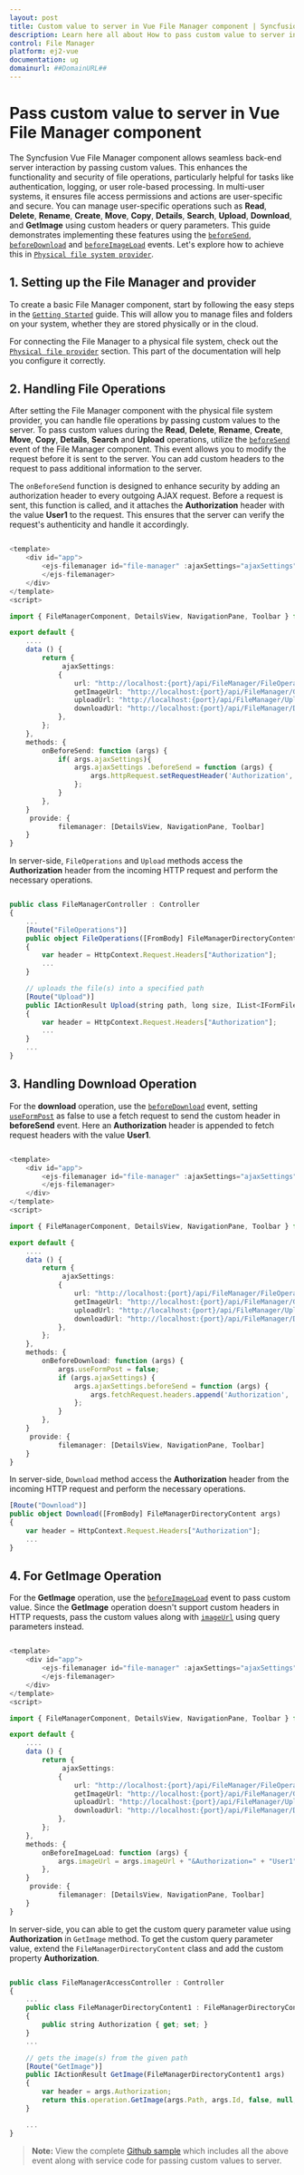 ```yaml
---
layout: post
title: Custom value to server in Vue File Manager component | Syncfusion
description: Learn here all about How to pass custom value to server in Syncfusion Vue File Manager component of Syncfusion Essential JS 2 and more.
control: File Manager 
platform: ej2-vue
documentation: ug
domainurl: ##DomainURL##
---
```


# Pass custom value to server in Vue File Manager component

The Syncfusion Vue File Manager component allows seamless back-end server interaction by passing custom values. This enhances the functionality and security of file operations, particularly helpful for tasks like authentication, logging, or user role-based processing. In multi-user systems, it ensures file access permissions and actions are user-specific and secure. You can manage user-specific operations such as **Read**, **Delete**, **Rename**, **Create**, **Move**, **Copy**, **Details**, **Search**, **Upload**, **Download**, and **GetImage** using custom headers or query parameters. This guide demonstrates implementing these features using the [`beforeSend`](https://ej2.syncfusion.com/vue/documentation/api/file-manager/#beforesend), [`beforeDownload`](https://ej2.syncfusion.com/vue/documentation/api/file-manager/#beforedownload) and [`beforeImageLoad`](https://ej2.syncfusion.com/vue/documentation/api/file-manager/#beforeimageload) events. Let's explore how to achieve this in [`Physical file system provider`](https://github.com/SyncfusionExamples/ej2-aspcore-file-provider).

## 1. Setting up the File Manager and provider

To create a basic File Manager component, start by following the easy steps in the [`Getting Started`](https://ej2.syncfusion.com/vue/documentation/file-manager/getting-started) guide. This will allow you to manage files and folders on your system, whether they are stored physically or in the cloud.

For connecting the File Manager to a physical file system, check out the [`Physical file provider`](https://ej2.syncfusion.com/vue/documentation/file-manager/file-system-provider#physical-file-system-provider) section. This part of the documentation will help you configure it correctly.

## 2. Handling File Operations 

After setting the File Manager component with the physical file system provider, you can handle file operations by passing custom values to the server. To pass custom values during the **Read**, **Delete**, **Rename**, **Create**, **Move**, **Copy**, **Details**, **Search** and **Upload** operations, utilize the [`beforeSend`](https://ej2.syncfusion.com/vue/documentation/api/file-manager/#beforesend) event of the File Manager component. This event allows you to modify the request before it is sent to the server. You can add custom headers to the request to pass additional information to the server.

The `onBeforeSend` function is designed to enhance security by adding an authorization header to every outgoing AJAX request. Before a request is sent, this function is called, and it attaches the **Authorization** header with the value **User1** to the request. This ensures that the server can verify the request's authenticity and handle it accordingly.

```ts

<template>
    <div id="app">
        <ejs-filemanager id="file-manager" :ajaxSettings="ajaxSettings" :beforeSend='onBeforeSend'>
        </ejs-filemanager>
    </div>
</template>
<script>

import { FileManagerComponent, DetailsView, NavigationPane, Toolbar } from "@syncfusion/ej2-vue-filemanager";

export default {
    ....
    data () {
        return {
             ajaxSettings:
            {
                url: "http://localhost:{port}/api/FileManager/FileOperations",
                getImageUrl: "http://localhost:{port}/api/FileManager/GetImage",
                uploadUrl: "http://localhost:{port}/api/FileManager/Upload",
                downloadUrl: "http://localhost:{port}/api/FileManager/Download"
            },
        };
    },
    methods: {
        onBeforeSend: function (args) {
            if( args.ajaxSettings){
                args.ajaxSettings .beforeSend = function (args) {
                    args.httpRequest.setRequestHeader('Authorization', 'User1');
                };
            }
        },
    }
     provide: {
            filemanager: [DetailsView, NavigationPane, Toolbar]
    }
}

```

In server-side, `FileOperations` and `Upload` methods access the **Authorization** header from the incoming HTTP request and perform the necessary operations.

```typescript

public class FileManagerController : Controller
{
    ...
    [Route("FileOperations")]
    public object FileOperations([FromBody] FileManagerDirectoryContent args)
    {
        var header = HttpContext.Request.Headers["Authorization"];
        ...
    }

    // uploads the file(s) into a specified path
    [Route("Upload")]
    public IActionResult Upload(string path, long size, IList<IFormFile> uploadFiles, string action)
    {
        var header = HttpContext.Request.Headers["Authorization"];
        ...
    }
    ...
}


```

## 3. Handling Download Operation

For the **download** operation, use the [`beforeDownload`](https://ej2.syncfusion.com/vue/documentation/api/file-manager/#beforedownload) event, setting [`useFormPost`](https://ej2.syncfusion.com/vue/documentation/api/file-manager/beforeDownloadEventArgs/#useformpost) as false to use a fetch request to send the custom header in **beforeSend** event. Here an **Authorization** header is appended to fetch request headers with the value **User1**.

```ts

<template>
    <div id="app">
        <ejs-filemanager id="file-manager" :ajaxSettings="ajaxSettings" :beforeDownload='onBeforeDownload'>
        </ejs-filemanager>
    </div>
</template>
<script>

import { FileManagerComponent, DetailsView, NavigationPane, Toolbar } from "@syncfusion/ej2-vue-filemanager";

export default {
    ....
    data () {
        return {
             ajaxSettings:
            {
                url: "http://localhost:{port}/api/FileManager/FileOperations",
                getImageUrl: "http://localhost:{port}/api/FileManager/GetImage",
                uploadUrl: "http://localhost:{port}/api/FileManager/Upload",
                downloadUrl: "http://localhost:{port}/api/FileManager/Download"
            },
        };
    },
    methods: {
        onBeforeDownload: function (args) {
            args.useFormPost = false;
            if (args.ajaxSettings) {
                args.ajaxSettings.beforeSend = function (args) {
                    args.fetchRequest.headers.append('Authorization', 'User1');
                };
            }
        },
    }
     provide: {
            filemanager: [DetailsView, NavigationPane, Toolbar]
    }
}

```

In server-side, `Download` method access the **Authorization** header from the incoming HTTP request and perform the necessary operations.

```typescript
[Route("Download")]
public object Download([FromBody] FileManagerDirectoryContent args)
{
    var header = HttpContext.Request.Headers["Authorization"];
    ...
}

```

## 4. For GetImage Operation

For the **GetImage** operation, use the [`beforeImageLoad`](https://ej2.syncfusion.com/vue/documentation/api/file-manager/#beforeimageload) event to pass custom value. Since the **GetImage** operation doesn't support custom headers in HTTP requests, pass the custom values along with [`imageUrl`](https://ej2.syncfusion.com/vue/documentation/api/file-manager/beforeImageLoadEventArgs/#imageurl) using query parameters instead.

```ts

<template>
    <div id="app">
        <ejs-filemanager id="file-manager" :ajaxSettings="ajaxSettings" :beforeImageLoad='onBeforeImageLoad'>
        </ejs-filemanager>
    </div>
</template>
<script>

import { FileManagerComponent, DetailsView, NavigationPane, Toolbar } from "@syncfusion/ej2-vue-filemanager";

export default {
    ....
    data () {
        return {
             ajaxSettings:
            {
                url: "http://localhost:{port}/api/FileManager/FileOperations",
                getImageUrl: "http://localhost:{port}/api/FileManager/GetImage",
                uploadUrl: "http://localhost:{port}/api/FileManager/Upload",
                downloadUrl: "http://localhost:{port}/api/FileManager/Download"
            },
        };
    },
    methods: {
        onBeforeImageLoad: function (args) {
            args.imageUrl = args.imageUrl + "&Authorization=" + "User1";
        },
    }
     provide: {
            filemanager: [DetailsView, NavigationPane, Toolbar]
    }
}

```

In server-side, you can able to get the custom query parameter value using **Authorization** in `GetImage` method. To get the  custom query parameter value, extend the `FileManagerDirectoryContent` class and add the custom property **Authorization**.

```typescript

public class FileManagerAccessController : Controller
{
    ...
    public class FileManagerDirectoryContent1 : FileManagerDirectoryContent
    {
        public string Authorization { get; set; }
    }
    ...

    // gets the image(s) from the given path
    [Route("GetImage")]
    public IActionResult GetImage(FileManagerDirectoryContent1 args)
    {
        var header = args.Authorization;
        return this.operation.GetImage(args.Path, args.Id, false, null, null);
    }

    ...
}


```

> **Note:** View the complete [Github sample](https://github.com/SyncfusionExamples/How-to-pass-custom-values-from-client-to-server-in-filemanager) which includes all the above event along with service code for passing custom values to server.


